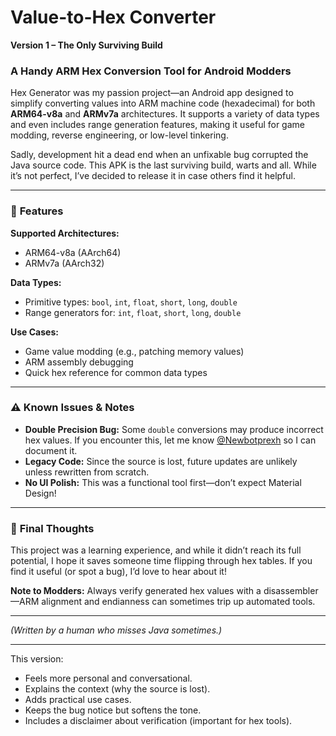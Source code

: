 # Value-to-Hex Converter  
**Version 1 – The Only Surviving Build**  

### A Handy ARM Hex Conversion Tool for Android Modders  

Hex Generator was my passion project—an Android app designed to simplify converting values into ARM machine code (hexadecimal) for both **ARM64-v8a** and **ARMv7a** architectures. It supports a variety of data types and even includes range generation features, making it useful for game modding, reverse engineering, or low-level tinkering.  

Sadly, development hit a dead end when an unfixable bug corrupted the Java source code. This APK is the last surviving build, warts and all. While it’s not perfect, I’ve decided to release it in case others find it helpful.  

---

### 🔧 **Features**  
**Supported Architectures:**  
- ARM64-v8a (AArch64)  
- ARMv7a (AArch32)  

**Data Types:**  
- Primitive types: `bool`, `int`, `float`, `short`, `long`, `double`  
- Range generators for: `int`, `float`, `short`, `long`, `double`  

**Use Cases:**  
- Game value modding (e.g., patching memory values)  
- ARM assembly debugging  
- Quick hex reference for common data types  

---

### ⚠ **Known Issues & Notes**  
- **Double Precision Bug:** Some `double` conversions may produce incorrect hex values. If you encounter this, let me know [@Newbotprexh](https://t.me/retiredgamermods) so I can document it.  
- **Legacy Code:** Since the source is lost, future updates are unlikely unless rewritten from scratch.  
- **No UI Polish:** This was a functional tool first—don’t expect Material Design!  

---

### 💬 **Final Thoughts**  
This project was a learning experience, and while it didn’t reach its full potential, I hope it saves someone time flipping through hex tables. If you find it useful (or spot a bug), I’d love to hear about it!  

**Note to Modders:** Always verify generated hex values with a disassembler—ARM alignment and endianness can sometimes trip up automated tools.  

---  

*(Written by a human who misses Java sometimes.)*  

---  

This version:  
- Feels more personal and conversational.  
- Explains the context (why the source is lost).  
- Adds practical use cases.  
- Keeps the bug notice but softens the tone.  
- Includes a disclaimer about verification (important for hex tools).  
